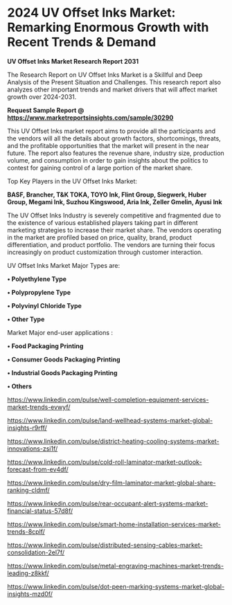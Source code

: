 # 2024 UV Offset Inks Market: Remarking Enormous Growth with Recent Trends & Demand

<strong>UV Offset Inks Market Research Report 2031</strong>

The Research Report on UV Offset Inks Market is a Skillful and Deep Analysis of the Present Situation and Challenges. This research report also analyzes other important trends and market drivers that will affect market growth over 2024-2031.

<strong>Request Sample Report @ <a href=https://www.marketreportsinsights.com/sample/30290>https://www.marketreportsinsights.com/sample/30290</a></strong>

This UV Offset Inks market report aims to provide all the participants and the vendors will all the details about growth factors, shortcomings, threats, and the profitable opportunities that the market will present in the near future. The report also features the revenue share, industry size, production volume, and consumption in order to gain insights about the politics to contest for gaining control of a large portion of the market share.

Top Key Players in the UV Offset Inks Market:

<strong>BASF, Brancher, T&K TOKA, TOYO Ink, Flint Group, Siegwerk, Huber Group, Megami Ink, Suzhou Kingswood, Aria Ink, Zeller Gmelin, Ayusi Ink</strong>

The UV Offset Inks Industry is severely competitive and fragmented due to the existence of various established players taking part in different marketing strategies to increase their market share. The vendors operating in the market are profiled based on price, quality, brand, product differentiation, and product portfolio. The vendors are turning their focus increasingly on product customization through customer interaction.

UV Offset Inks Market Major Types are:

<strong>• Polyethylene Type

• Polypropylene Type

• Polyvinyl Chloride Type

• Other Type</strong>

Market Major end-user applications :

<strong>• Food Packaging Printing

• Consumer Goods Packaging Printing

• Industrial Goods Packaging Printing

• Others</strong>

<a href=https://www.linkedin.com/pulse/well-completion-equipment-services-market-trends-evwyf/>https://www.linkedin.com/pulse/well-completion-equipment-services-market-trends-evwyf/</a>

<a href=https://www.linkedin.com/pulse/land-wellhead-systems-market-global-insights-r9rff/>https://www.linkedin.com/pulse/land-wellhead-systems-market-global-insights-r9rff/</a>

<a href=https://www.linkedin.com/pulse/district-heating-cooling-systems-market-innovations-zsi1f/>https://www.linkedin.com/pulse/district-heating-cooling-systems-market-innovations-zsi1f/</a>

<a href=https://www.linkedin.com/pulse/cold-roll-laminator-market-outlook-forecast-from-ev4df/>https://www.linkedin.com/pulse/cold-roll-laminator-market-outlook-forecast-from-ev4df/</a>

<a href=https://www.linkedin.com/pulse/dry-film-laminator-market-global-share-ranking-cldmf/>https://www.linkedin.com/pulse/dry-film-laminator-market-global-share-ranking-cldmf/</a>

<a href=https://www.linkedin.com/pulse/rear-occupant-alert-systems-market-financial-status-57d8f/>https://www.linkedin.com/pulse/rear-occupant-alert-systems-market-financial-status-57d8f/</a>

<a href=https://www.linkedin.com/pulse/smart-home-installation-services-market-trends-8cplf/>https://www.linkedin.com/pulse/smart-home-installation-services-market-trends-8cplf/</a>

<a href=https://www.linkedin.com/pulse/distributed-sensing-cables-market-consolidation-2el7f/>https://www.linkedin.com/pulse/distributed-sensing-cables-market-consolidation-2el7f/</a>

<a href=https://www.linkedin.com/pulse/metal-engraving-machines-market-trends-leading-z8kkf/>https://www.linkedin.com/pulse/metal-engraving-machines-market-trends-leading-z8kkf/</a>

<a href=https://www.linkedin.com/pulse/dot-peen-marking-systems-market-global-insights-mzd0f/>https://www.linkedin.com/pulse/dot-peen-marking-systems-market-global-insights-mzd0f/</a>

